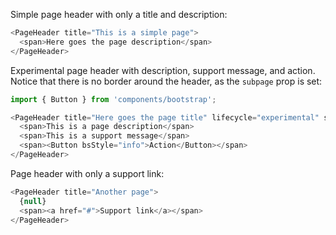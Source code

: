 Simple page header with only a title and description:
```js
<PageHeader title="This is a simple page">
  <span>Here goes the page description</span>
</PageHeader>
```

Experimental page header with description, support message, and action. Notice
that there is no border around the header, as the `subpage` prop is set:
```js
import { Button } from 'components/bootstrap';

<PageHeader title="Here goes the page title" lifecycle="experimental" subpage>
  <span>This is a page description</span>
  <span>This is a support message</span>
  <span><Button bsStyle="info">Action</Button></span>
</PageHeader>
```

Page header with only a support link:
```js
<PageHeader title="Another page">
  {null}
  <span><a href="#">Support link</a></span>
</PageHeader>
```
